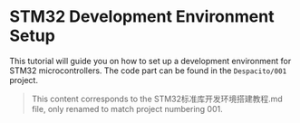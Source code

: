# STM32 Development Environment Setup

This tutorial will guide you on how to set up a development environment for STM32 microcontrollers. The code part can be found in the `Despacito/001` project.

> This content corresponds to the STM32标准库开发环境搭建教程.md file, only renamed to match project numbering 001. 